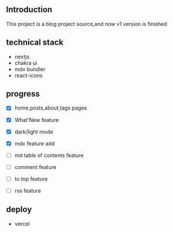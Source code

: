 ## Introduction
This project is a blog project source,and now v1 version is finished

## technical stack
- nextjs
- chakra ui
- mdx bundler
- react-icons



## progress
- [x] home,posts,about,tags pages
- [x] What'New feature
- [x] dark/light mode
- [x] mdx feature add
- [ ] md table of contents feature
- [ ] comment feature
- [ ] to top feature
- [ ] rss feature


## deploy
- vercel
